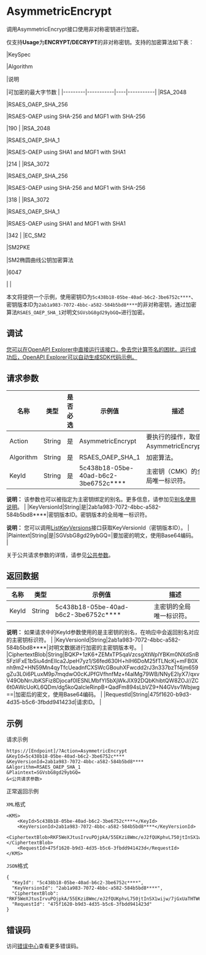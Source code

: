# AsymmetricEncrypt

调用AsymmetricEncrypt接口使用非对称密钥进行加密。

仅支持**Usage**为**ENCRYPT/DECRYPT**的非对称密钥。支持的加密算法如下表：

|KeySpec

|Algorithm

|说明

|可加密的最大字节数 |
|---------|-----------|----|-----------|
|RSA\_2048

|RSAES\_OAEP\_SHA\_256

|RSAES-OAEP using SHA-256 and MGF1 with SHA-256

|190 |
|RSA\_2048

|RSAES\_OAEP\_SHA\_1

|RSAES-OAEP using SHA1 and MGF1 with SHA1

|214 |
|RSA\_3072

|RSAES\_OAEP\_SHA\_256

|RSAES-OAEP using SHA-256 and MGF1 with SHA-256

|318 |
|RSA\_3072

|RSAES\_OAEP\_SHA\_1

|RSAES-OAEP using SHA1 and MGF1 with SHA1

|342 |
|EC\_SM2

|SM2PKE

|SM2椭圆曲线公钥加密算法

|6047

| |

本文将提供一个示例，使用密钥ID为`5c438b18-05be-40ad-b6c2-3be6752c****`、密钥版本ID为`2ab1a983-7072-4bbc-a582-584b5bd8****`的非对称密钥，通过加密算法`RSAES_OAEP_SHA_1`对明文`SGVsbG8gd29ybGQ=`进行加密。

## 调试

[您可以在OpenAPI Explorer中直接运行该接口，免去您计算签名的困扰。运行成功后，OpenAPI Explorer可以自动生成SDK代码示例。](https://api.aliyun.com/#product=Kms&api=AsymmetricEncrypt&type=RPC&version=2016-01-20)

## 请求参数

|名称|类型|是否必选|示例值|描述|
|--|--|----|---|--|
|Action|String|是|AsymmetricEncrypt|要执行的操作，取值：AsymmetricEncrypt。 |
|Algorithm|String|是|RSAES\_OAEP\_SHA\_1|加密算法。 |
|KeyId|String|是|5c438b18-05be-40ad-b6c2-3be6752c\*\*\*\*|主密钥（CMK）的全局唯一标识符。

 **说明：** 该参数也可以被指定为主密钥绑定的别名。更多信息，请参加见[别名使用说明](~~68522~~)。 |
|KeyVersionId|String|是|2ab1a983-7072-4bbc-a582-584b5bd8\*\*\*\*|密钥版本ID。密钥版本的全局唯一标识符。

 **说明：** 您可以调用[ListKeyVersions](~~133966~~)接口获取KeyVersionId（密钥版本ID）。 |
|Plaintext|String|是|SGVsbG8gd29ybGQ=|要加密的明文，使用Base64编码。 |

关于公共请求参数的详情，请参见[公共参数](~~69007~~)。

## 返回数据

|名称|类型|示例值|描述|
|--|--|---|--|
|KeyId|String|5c438b18-05be-40ad-b6c2-3be6752c\*\*\*\*|主密钥的全局唯一标识符。

 **说明：** 如果请求中的KeyId参数使用的是主密钥的别名，在响应中会返回别名对应的主密钥标识符。 |
|KeyVersionId|String|2ab1a983-7072-4bbc-a582-584b5bd8\*\*\*\*|对明文数据进行加密的主密钥版本号。 |
|CiphertextBlob|String|BQKP+1zK6+ZEMxTP5qaVzcsgXtWplYBKm0NXdSnB5FzliFxE1bSiu4dnEIlca2JpeH7yz1/S6fed630H+hIH6DoM25fTLNcKj+mFB0Xnh9m2+HN59Mn4qyTfcUeadnfCXSWcGBouhXFwcdd2rJ3n337bzTf4jm659gZu3L0i6PLuxM9p7mqdwO0cKJPfGVfhnfMz+f4alMg79WB/NNyE2lyX7/qxvV49ObNrrJbKSFiz8Djocaf0IESNLMbfYI5bXjWkJlX92DQbKhibtQW8ZOJ//ZC6t0AWcUoKL6QDm/dg5koQalcleRinpB+QadFm894sLbVZ9+N4GVsv1Wbjwg==|加密后的密文，使用Base64编码。 |
|RequestId|String|475f1620-b9d3-4d35-b5c6-3fbdd941423d|请求ID。 |

## 示例

请求示例

```
https://[Endpoint]/?Action=AsymmetricEncrypt
&KeyId=5c438b18-05be-40ad-b6c2-3be6752c****
&KeyVersionId=2ab1a983-7072-4bbc-a582-584b5bd8****
&Algorithm=RSAES_OAEP_SHA_1
&Plaintext=SGVsbG8gd29ybGQ=
&<公共请求参数>
```

正常返回示例

`XML`格式

```
<KMS>
    <KeyId>5c438b18-05be-40ad-b6c2-3be6752c****</KeyId>
    <KeyVersionId>2ab1a983-7072-4bbc-a582-584b5bd8****</KeyVersionId>
    <CiphertextBlob>RKF5WeXJtusIrvuPOjpkA/55EKzi8Wmc/eJ2fQUKphvL750jtInSX1wijw/7jGxUaTHTW6tgIJl2ReN1aI1/wxqGxdzScwsMHxCBncnzQsZF+Fi4UFpI9pr4A1wc2u5Ngwyx9uA4K/kJ5bkS4NvmanxssAPZfSfbJSrAWlCP11tS0Cd54tQVGj4XK9tP9bJDKzKis1NClsOXZtNPX88kUqr3LkgFCsD07IwiePAfI2tn2fzeisje1Q7/d6VkF48c3ZE0DAmnLRujt3yRRGDaKUkI6SUDjuKD4yqBUX15/DKfJtya+JIPQGiO2IEPlhL7+NMT17U0tKtK5ZPNEwxfZw==</CiphertextBlob>
    <RequestId>475f1620-b9d3-4d35-b5c6-3fbdd941423d</RequestId>
</KMS>
```

`JSON`格式

```
{
  "KeyId": "5c438b18-05be-40ad-b6c2-3be6752c****",
  "KeyVersionId": "2ab1a983-7072-4bbc-a582-584b5bd8****",
  "CiphertextBlob": "RKF5WeXJtusIrvuPOjpkA/55EKzi8Wmc/eJ2fQUKphvL750jtInSX1wijw/7jGxUaTHTW6tgIJl2ReN1aI1/wxqGxdzScwsMHxCBncnzQsZF+Fi4UFpI9pr4A1wc2u5Ngwyx9uA4K/kJ5bkS4NvmanxssAPZfSfbJSrAWlCP11tS0Cd54tQVGj4XK9tP9bJDKzKis1NClsOXZtNPX88kUqr3LkgFCsD07IwiePAfI2tn2fzeisje1Q7/d6VkF48c3ZE0DAmnLRujt3yRRGDaKUkI6SUDjuKD4yqBUX15/DKfJtya+JIPQGiO2IEPlhL7+NMT17U0tKtK5ZPNEwxfZw==",
  "RequestId": "475f1620-b9d3-4d35-b5c6-3fbdd941423d"
}
```

## 错误码

访问[错误中心](https://error-center.aliyun.com/status/product/Kms)查看更多错误码。

